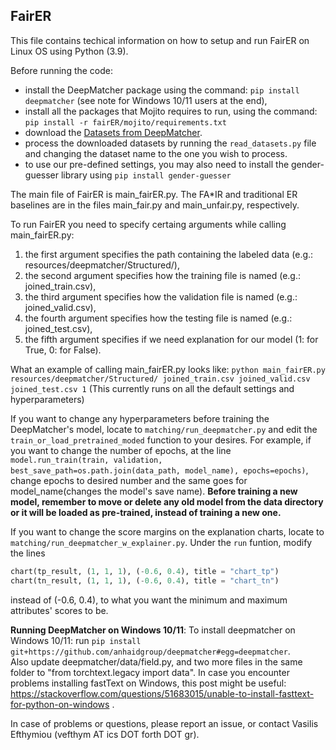 ## FairER

This file contains techical information on how to setup and run FairER on Linux OS using Python (3.9).

Before running the code: 
* install the DeepMatcher package using the command: `pip install deepmatcher` (see note for Windows 10/11 users at the end), 
* install all the packages that Mojito requires to run, using the command: `pip install -r fairER/mojito/requirements.txt`
* download the [Datasets from DeepMatcher](https://github.com/anhaidgroup/deepmatcher/blob/master/Datasets.md).
* process the downloaded datasets by running the `read_datasets.py` file and changing the dataset name to the one you wish to process.
* to use our pre-defined settings, you may also need to install the gender-guesser library using `pip install gender-guesser`

The main file of FairER is main_fairER.py. The FA*IR and traditional ER baselines are in the files main_fair.py and main_unfair.py, respectively.

To run FairER you need to specify certaing arguments while calling main_fairER.py:
1. the first argument specifies the path containing the labeled data (e.g.: resources/deepmatcher/Structured/),
2. the second argument specifies how the training file is named (e.g.: joined_train.csv),
3. the third argument specifies how the validation file is named (e.g.: joined_valid.csv),
4. the fourth argument specifies how the testing file is named (e.g.: joined_test.csv),
5. the fifth argument specifies if we need explanation for our model (1: for True, 0: for False).

What an example of calling main_fairER.py looks like:
`python main_fairER.py resources/deepmatcher/Structured/ joined_train.csv joined_valid.csv joined_test.csv 1`
(This currently runs on all the default settings and hyperparameters)

If you want to change any hyperparameters before training the DeepMatcher's model, locate to `matching/run_deepmatcher.py` and edit the `train_or_load_pretrained_moded` function to your desires.
For example, if you want to change the number of epochs, at the line `model.run_train(train, validation, best_save_path=os.path.join(data_path, model_name), epochs=epochs)`, change epochs to desired number and the same goes for model_name(changes the model's save name).
**Before training a new model, remember to move or delete any old model from the data directory or it will be loaded as pre-trained, instead of training a new one.**

If you want to change the score margins on the explanation charts, locate to `matching/run_deepmatcher_w_explainer.py`. Under the `run` funtion, modify the lines 
```Python
chart(tp_result, (1, 1, 1), (-0.6, 0.4), title = "chart_tp")
chart(tn_result, (1, 1, 1), (-0.6, 0.4), title = "chart_tn")
```
instead of (-0.6, 0.4), to what you want the minimum and maximum attributes' scores to be.

**Running DeepMatcher on Windows 10/11**: To install deepmatcher on Windows 10/11: run `pip install git+https://github.com/anhaidgroup/deepmatcher#egg=deepmatcher`. <br/>
Also update deepmatcher/data/field.py, and two more files in the same folder to "from torchtext.legacy import data". In case you encounter problems installing fastText on Windows, this post might be useful: https://stackoverflow.com/questions/51683015/unable-to-install-fasttext-for-python-on-windows .



In case of problems or questions, please report an issue, or contact Vasilis Efthymiou (vefthym AT ics DOT forth DOT gr).
